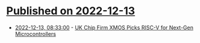 # [Published on 2022-12-13](index.md)

* [2022-12-13, 08:33:00](https://soylentnews.org/article.pl?sid=22/12/12/1816217&from=rss) - [UK Chip Firm XMOS Picks RISC-V for Next-Gen Microcontrollers](https://soylentnews.org/article.pl?sid=22/12/12/1816217&from=rss)
